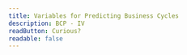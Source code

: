 ```yaml
---
title: Variables for Predicting Business Cycles
description: BCP - IV
readButton: Curious?
readable: false
---
```

